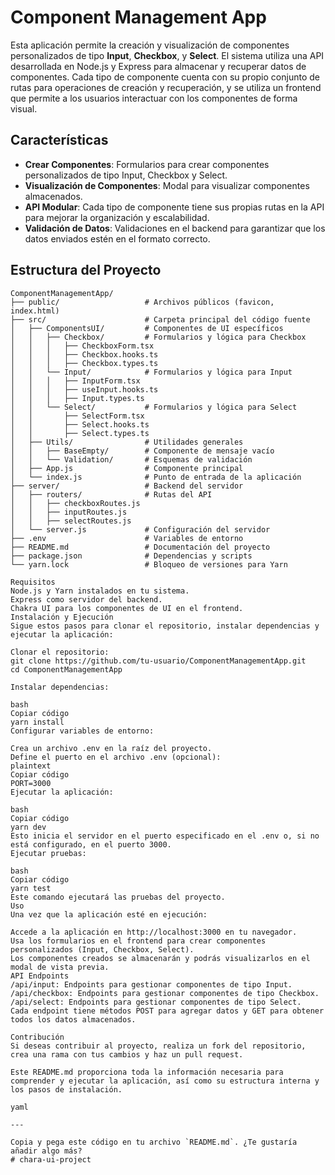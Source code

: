 # Component Management App

Esta aplicación permite la creación y visualización de componentes personalizados de tipo **Input**, **Checkbox**, y **Select**. El sistema utiliza una API desarrollada en Node.js y Express para almacenar y recuperar datos de componentes. Cada tipo de componente cuenta con su propio conjunto de rutas para operaciones de creación y recuperación, y se utiliza un frontend que permite a los usuarios interactuar con los componentes de forma visual.

## Características

- **Crear Componentes**: Formularios para crear componentes personalizados de tipo Input, Checkbox y Select.
- **Visualización de Componentes**: Modal para visualizar componentes almacenados.
- **API Modular**: Cada tipo de componente tiene sus propias rutas en la API para mejorar la organización y escalabilidad.
- **Validación de Datos**: Validaciones en el backend para garantizar que los datos enviados estén en el formato correcto.

## Estructura del Proyecto

```plaintext
ComponentManagementApp/
├── public/                   # Archivos públicos (favicon, index.html)
├── src/                      # Carpeta principal del código fuente
│   ├── ComponentsUI/         # Componentes de UI específicos
│   │   ├── Checkbox/         # Formularios y lógica para Checkbox
│   │   │   ├── CheckboxForm.tsx
│   │   │   ├── Checkbox.hooks.ts
│   │   │   ├── Checkbox.types.ts
│   │   └── Input/            # Formularios y lógica para Input
│   │   │   ├── InputForm.tsx
│   │   │   ├── useInput.hooks.ts
│   │   │   ├── Input.types.ts
│   │   └── Select/           # Formularios y lógica para Select
│   │       ├── SelectForm.tsx
│   │       ├── Select.hooks.ts
│   │       ├── Select.types.ts
│   ├── Utils/                # Utilidades generales
│   │   ├── BaseEmpty/        # Componente de mensaje vacío
│   │   └── Validation/       # Esquemas de validación
│   ├── App.js                # Componente principal
│   └── index.js              # Punto de entrada de la aplicación
├── server/                   # Backend del servidor
│   ├── routers/              # Rutas del API
│   │   ├── checkboxRoutes.js
│   │   ├── inputRoutes.js
│   │   ├── selectRoutes.js
│   └── server.js             # Configuración del servidor
├── .env                      # Variables de entorno
├── README.md                 # Documentación del proyecto
├── package.json              # Dependencias y scripts
└── yarn.lock                 # Bloqueo de versiones para Yarn

Requisitos
Node.js y Yarn instalados en tu sistema.
Express como servidor del backend.
Chakra UI para los componentes de UI en el frontend.
Instalación y Ejecución
Sigue estos pasos para clonar el repositorio, instalar dependencias y ejecutar la aplicación:

Clonar el repositorio:
git clone https://github.com/tu-usuario/ComponentManagementApp.git
cd ComponentManagementApp

Instalar dependencias:

bash
Copiar código
yarn install
Configurar variables de entorno:

Crea un archivo .env en la raíz del proyecto.
Define el puerto en el archivo .env (opcional):
plaintext
Copiar código
PORT=3000
Ejecutar la aplicación:

bash
Copiar código
yarn dev
Esto inicia el servidor en el puerto especificado en el .env o, si no está configurado, en el puerto 3000.
Ejecutar pruebas:

bash
Copiar código
yarn test
Este comando ejecutará las pruebas del proyecto.
Uso
Una vez que la aplicación esté en ejecución:

Accede a la aplicación en http://localhost:3000 en tu navegador.
Usa los formularios en el frontend para crear componentes personalizados (Input, Checkbox, Select).
Los componentes creados se almacenarán y podrás visualizarlos en el modal de vista previa.
API Endpoints
/api/input: Endpoints para gestionar componentes de tipo Input.
/api/checkbox: Endpoints para gestionar componentes de tipo Checkbox.
/api/select: Endpoints para gestionar componentes de tipo Select.
Cada endpoint tiene métodos POST para agregar datos y GET para obtener todos los datos almacenados.

Contribución
Si deseas contribuir al proyecto, realiza un fork del repositorio, crea una rama con tus cambios y haz un pull request.

Este README.md proporciona toda la información necesaria para comprender y ejecutar la aplicación, así como su estructura interna y los pasos de instalación.

yaml

--- 

Copia y pega este código en tu archivo `README.md`. ¿Te gustaría añadir algo más?
# chara-ui-project
